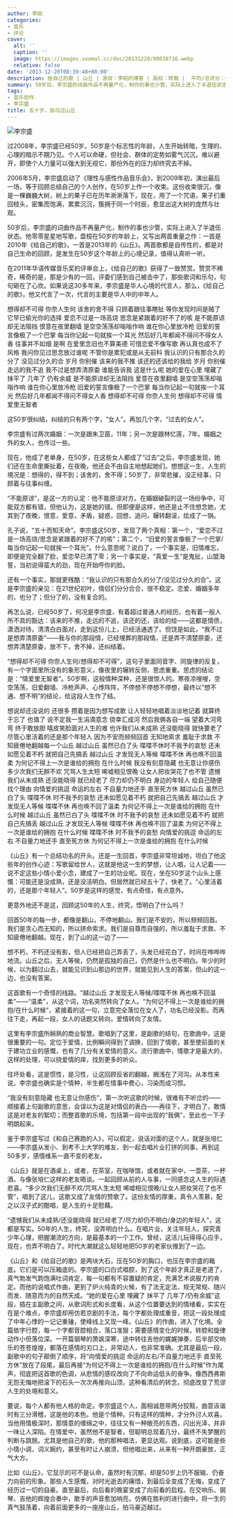 ```yaml
---
author: 李皖
categories:
- 音乐
- 评论
cover:
  alt: ''
  caption: ''
  image: https://images.soomal.cc/doc/20131220/00038716.webp
  relative: false
date: '2013-12-20T08:39:48+08:00'
description: 给自己的歌 | 山丘 | 源自：李皖的博客 | 版权：转载 |  平均/总评分：09.00/72
summary: 50岁后，李宗盛的词曲作品不再量产化，制作的事也少管，实际上进入了半退伍状态。他零零星星地写歌，盘桓在50岁的年龄上，又写出两首重量之作：一首是2010年《给自己的歌》，一首是2013年的《山丘》。两首歌都是自传性的，都是对自己生命的回顾，是发生在50岁这个年龄上的心境记录，值得认真听一听……
tags:
- 音乐创作
- 李宗盛
title: 五十岁，拍马过山丘
---
```


![李宗盛](https://images.soomal.cc/doc/20131220/00038716_01.webp)





过2008年，李宗盛已经50岁。50岁是个标志性的年龄，人生开始转暗，生理的、心理的暗示不期乃见。个人可以命硬，但社会、群体的定势如雾气沉沉，难以避开，即使个人力量可以强大到无视它，那份外在的压力却终究去不掉。

2006年5月，李宗盛启动了《理性与感性作品音乐会》，到2009年初，演出最后一场，等于回顾总结自己的个人创作，在50岁上作一个收束。这份收束很沉，像是一棵巍巍大树，树上的果子已在历年淅淅落下，现在，用了一个咒语，果子们重回枝头，密集而饱满，累累沉沉，簇拥于同一个时辰，愈显出这大树的庞然与壮观。

50岁后，李宗盛的词曲作品不再量产化，制作的事也少管，实际上进入了半退伍状态。他零零星星地写歌，盘桓在50岁的年龄上，又写出两首重量之作：一首是2010年《给自己的歌》，一首是2013年的《山丘》。两首歌都是自传性的，都是对自己生命的回顾，是发生在50岁这个年龄上的心境记录，值得认真听一听。

在2011年华语传媒音乐奖的评审会上，《给自己的歌》获得了一致赞赏。赞赏不稀奇，稀奇的是，那是少有的一回，评委们感到自己被击中了，那些歌词和乐句，句句砸在了心坎。如果说这30多年来，李宗盛是华人心境的代言人，那么，《给自己的歌》，他又代言了一次，代言的主要是华人中的中年人。


想得却不可得 你奈人生何 该舍的舍不得 只顾着跟往事瞎扯
等你发现时间是贼了 它早已偷光你的选择
爱恋不过是一场高烧 思念是紧跟着的好不了的咳
是不能原谅却无法阻挡 恨意在夜里翻墙
是空空荡荡却嗡嗡作响 谁在你心里放冷枪
旧爱的誓言像极了一个巴掌 每当你记起一句就挨一个耳光
然后好几年都闻不得问不得女人香
往事并不如烟 是啊 在爱里念旧也不算美德
可惜恋爱不像写歌 再认真也成不了风格
我问你见过思念放过谁呢 不管你是累犯或是从无前科
我认识的只有那合久的分了 没见过分久的合
岁月 你别催 该来的我不推 该还的还该给的我给
岁月 你别催 走远的我不追 我不过是想弄清原委
谁能告诉我 这是什么呢
她的爱在心里 埋藏了 抹平了 几年了 仍有余威
是不能原谅却无法阻挡 爱意在夜里翻墙
是空空荡荡却嗡嗡作响 谁在你心里放冷枪
旧爱的誓言像极了一个巴掌 每当你记起一句就挨一个耳光
然后好几年都闻不得问不得女人香
想得却不可得 你奈人生何 想得却不可得 情爱里无智者


这50岁很纠结，纠结的只有两个字，“女人”。再加几个字，“过去的女人”。

李宗盛有过两次婚姻：一次是跟朱卫茵，11年；另一次是跟林忆莲，7年。婚姻之外的女人，也传过一些。

现在，他成了老单身，在50岁，在这些女人都成了“过去”之后，李宗盛发现，她们还在生命里撕扯着，在夜晚，他还会不由自主地想起她们。想想这一生，人生的境况是：想得的，得不到；该舍的，舍不得；50岁了，非常悲摧，没正经事，只顾着与往事纠缠。

“不能原谅”，是这一方的认定：他不能原谅对方。在婚姻破裂的这一场纷争中，可能双方都有错，但他认为，这是她的错。但即便是这样，他还是止不住想念她，尤其到了夜晚，恨意，爱意，矛盾，疑惑，回想，追问，辗转翻滚，烩成了一锅。

孔子说，“五十而知天命”。李宗盛这50岁，发现了两个真相：第一个，“爱恋不过是一场高烧/思念是紧跟着的好不了的咳”；第二个，“旧爱的誓言像极了一个巴掌/每当你记起一句就挨一个耳光”。什么意思呢？说白了，一个事实是，旧情难忘，即便是完全翻了脸，爱恋早已清了零；另一个事实是，“真爱一生”是鬼扯，山盟海誓，当初说得蛮大的劲，现在开始呼你的脸。

还有一个事实，那就更残酷：“我认识的只有那合久的分了/没见过分久的合”。这是李宗盛的亲见：在21世纪初叶，情侣们分分合合，很不稳定。恋爱、婚姻多年的，也分了；但分了的，没有复合的。

再怎么说，已经50岁了，何况是李宗盛，有着超过普通人的经历，也有着一般人所不具的豁达：该来的不推，走远的不追，该还的还，该给的给――这都是情债，潇洒对待，清清白白面对，走到这份儿上，已经活通透了。但饶是如此，“我不过是想弄清原委”――我与你的那段情，已经埋葬的那段情，还是弄不清楚原委，还想弄清楚原委，放不下，舍不掉，还纠结着。

“想得却不可得 你奈人生何/想得却不可得”，这句子里面同音字、同旋律的反复，有一个字面里所没有的象形意义，像夜里的辗转反侧，思虑重重。思虑的结论是：“情爱里无智者”。50岁啊，这般情种深种，还是很惊人的。寒夜凉嗖嗖，空空荡荡，旧爱翻墙、冷枪声声、心悸阵阵，不停想不停想不停想，最终以“想不通、想不明”的结论，给这段人生作了结。


想说却还没说的 还很多 攒着是因为想写成歌
让人轻轻地唱着淡淡地记着 就算终于忘了 也值了
说不定我一生涓滴意念 侥幸汇成河
然后我俩各自一端 望着大河弯弯 终于敢放胆
嘻皮笑脸面对人生的难 也许我们从未成熟
还没能晓得 就快要老了 尽管心里活着的还是那个年轻人
因为不安而频频回首 无知地索求 羞耻于求救
不知疲倦地翻越每一个山丘
越过山丘 虽然已白了头 喋喋不休时不我予的哀愁
还未如愿见着不朽 就把自己先搞丢
越过山丘 才发现无人等候 喋喋不休 再也唤不回温柔
为何记不得上一次是谁给的拥抱 在什么时候
我没有刻意隐藏 也无意让你感伤 多少次我们无醉不欢
咒骂人生太短 唏嘘相见恨晚 让女人把妆哭花了也不管
遗憾我们从未成熟 还没能晓得 就已经老了
尽力却仍不明白 身边的年轻人
给自己随便找个理由 向情爱的挑逗 命运的左右
不自量力地还手 直至死方休
越过山丘 虽然已白了头 喋喋不休 时不我予的哀愁
还未如愿见着不朽 就把自己先搞丢
越过山丘 才发现无人等候 喋喋不休 再也唤不回了温柔
为何记不得上一次是谁给的拥抱 在什么时候
越过山丘 虽然已白了头 喋喋不休 时不我予的哀愁
还未如愿见着不朽 就把自己先搞丢
越过山丘 才发现无人等候 喋喋不休 再也唤不回了温柔
为何记不得上一次是谁给的拥抱 在什么时候
喋喋不休 时不我予的哀愁 向情爱的挑逗 命运的左右
不自量力地还手 直至死方休
为何记不得上一次是谁给的拥抱 在什么时候


《山丘》有一个总结功名的开头。还是一生回首，李宗盛非常坦诚地，坦白了他这些年的创作心迹：写歌留给世人，这就是他这一生的梦想，让人唱，让人记着――说不定这些小情小爱小念，建成了一生的功业呢。现在，坐在50岁这个山头上感慨：可能还是没成熟，还是没活明白。但居然就已经五十了，快老了。“心里活着的，还是那个年轻人”。50岁是这样的感觉，有点奇怪，有点意外。

更意外地还不是这，回顾这50年的人生，终究，悟明白了什么吗？

回首50年的每一步，都像是翻山，不停地翻山。我们是不安的，所以频频回首。我们是贪心而无知的，所以拼命索求。我们是自尊而自强的，所以羞耻于求救、不知疲倦地翻越。现在，到了山的这一边了――

想不朽，不朽还没有影，但人已经把自己弄丢了，头发已经花白了，时间在哗哗哗地流。山丘之后，无人等候，仍然是孤独的自己，仍然是什么也不明白。年少的时候，以为翻过山去，就能见识到山那边的世界，就能见到人生的答案，但山的这一边，也没有答案。

这首歌有一个奇怪的线路。“越过山丘 才发现无人等候/喋喋不休 再也唤不回温柔”――“温柔”，从这个词，功名突然转向了女人。“为何记不得上一次是谁给的拥抱/在什么时候”，紧接着的这一句，立意完全落位在女人了，功名已经没影。而再往下走，再起一段，女人的话题又转向，爱情转向了友情。

这里有李宗盛所娴熟的商业智慧。歌唱到了这里，是副歌的结句，在歌曲中，这是很重要的一句。定位于爱情，比例瞬间得到了调换，回到了情歌，甚至使前面的关于建功立业的感慨，也有了几分有关爱情的意义。流行歌曲中，情歌才是最大的，这样的处理，可以挠爱情的痒，找到更多的听众。

往坏处看，这是惯性，是习性，让这回顾反省的翻越，搁浅在了河沟。从本性来说，李宗盛也确实是个情种，半生都在情事中费心，习染而成习惯。

“我没有刻意隐藏 也无意让你感伤”，第一次听这歌的时候，很难有不听岔的――顺接着上句副歌的意思，会误以为这是对情侣的表白――再往下，才明白了，敢情这是对老友的絮叨；而整首歌的乐境，包括第一段中出现的“我俩”，至此也一下子明朗起来。

鉴于李宗盛写过《和自己赛跑的人》，可以假定，说话对面的这个人，就是张培仁――李宗盛从发小、到考不上大学的难友、到一起去唱片业打拼的同事，再到这50多岁，感情维系一直不变的老友。

《山丘》就是在酒桌上，或者，在茶室，在咖啡馆，或者就在家中，一壶茶，一杯酒，与像张培仁这样的老友晤谈。一起回顾从前的人与事，一同感念这人生的际遇悲喜。“多少次我们无醉不欢/咒骂人生太短 唏嘘相见恨晚/让女人把妆哭花了也不管”，唱到了这儿，这歌又成了友情的赞歌了。这份友情的厚重，真令人羡慕，配之以汉子式的酣唱，是人生的十足慰藉。

“遗憾我们从未成熟/还没能晓得 就已经老了/尽力却仍不明白/身边的年轻人”，这都是写实。50年的人生，终究，没弄明白什么。在唱片业，关注年轻人，探究青少年心理，把握潮流的方向，是最基本的一个工作。曾经，这活儿玩得得心应手，现在，也弄不明白了。时代大潮就这么轻轻地把50岁的老家伙推到了一边。

《山丘》和《给自己的歌》是两块大石，压在50岁的胸口，也压在李宗盛的箱底。它们是可以压箱底的。李宗盛的口白式唱腔，到了这个年龄才真正是老道了，真气勃发气韵饱满吐词肯定，每一句都有不容置疑的肯定，充满艺术说服力的肯定。而他的说唱式作曲，更到了炉火纯青的火候，有了法无定法、规无常规、随兴而发、随意而为的自然天成。“她的爱在心里 埋藏了 抹平了 几年了/仍有余威”这段，插在主副歌之间，从歌词形式和长度看，从这个位置要达到的情绪看，实实在在是个难点，李宗盛却用仿若京剧的手法，每个字都处理成重音，把这一段处理成了中年心悸的一记记重锤，使峰线上又现一峰。《山丘》的作曲，进入了化境。全篇依字行腔，每一个字都音腔相合，落口准狠；需要感情变化的时候，转腔和旋律动作小但落位深。一开篇钢琴的萧飒深寒，途中转往吉他的娓娓弹奏，后半部交响乐的苍苍煌煌，都落在感情的刃口上，非常动人，也非常准确。尤其是最后一段，副歌中的句子颠倒了顺序，将“向情爱的挑逗 命运的左右/不自量力地还手 直至死方休”放在了段尾，最后再接“为何记不得上一次是谁给的拥抱/在什么时候”作为尾声，彻底把这首歌的色调，从悲情的感叹改向了不向命运低头的奋争。像西西弗斯无怨无悔地把滚下的石头一次次再推向山顶，这种看清后的转念，彻底改变了荒谬人生的处境和意义。

要说，每个人都有他人格的命定。李宗盛这个人，面相诚恳带两分狡黠，曲意诙谐时有三分滑稽，这是他的本色。他是个情种。只有这样的情种，才分外讨人欢喜。当他用情极深时，那情意的缠绵之中，往往又有一种敞亮的东西，闪出光泽，并非一味让人深陷。在情爱中，虽然他不是智者，但聪明总现着几分，最终不失梦醒的判断与跳脱。尤其是他自己的歌，他的那种唱法，更显达观。说到底，这可能是些小情小调，词义婉约，甚至有时让人崩溃，但他唱出来，从来有一种开朗豪放，正气大方。

比如《山丘》，它显示的可不是认命，虽然时有沉郁，却是50岁上仍不服输、仍奋力向前的形象。那些人生感慨，对时光逝去的痛惜，到最后全变成了无悔，变成了经历过一切的自豪。直至最后，向后看的晚宴变成了向前看的启程。在交响乐、钢琴、吉他的辉煌合奏中，歌手的声音愈加响亮，仿佛在胜利的进行曲中，将一生的真气鼓荡着，向着前面更多的一座座山丘，拍马豪迈越过。
